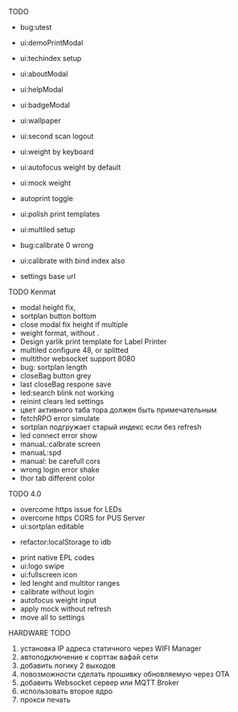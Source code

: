 TODO 
+ bug:utest
+ ui:demoPrintModal
+ ui:techindex setup 
+ ui:aboutModal
+ ui:helpModal
+ ui:badgeModal
+ ui:wallpaper
+ ui:second scan logout
+ ui:weight by keyboard
+ ui:autofocus weight by default
+ ui:mock weight
+ autoprint toggle
+ ui:polish print templates

+ ui:multiled setup
+ bug:calibrate 0 wrong
+ ui:calibrate with bind index also
+ settings base url



TODO Kenmat
- modal height fix, 
- sortplan button bottom
- close modal fix height if multiple
- weight format, without .
- Design yarlik print template for Label Printer
- multiled configure 48, or splitted
- multithor websocket support 8080
- bug: sortplan length
- closeBag button grey
- last closeBag respone save
- led:search blink not working
- reinint clears led settings
- цвет активного таба тора должен быть примечательным
- fetchRPO error simulate
- sortplan подгружает старый индекс если без refresh
- led connect error show
- manuaL:calbrate screen 
- manuaL:spd
- manual: be carefull cors
- wrong login error shake
- thor tab different color



TODO 4.0
- overcome https issue for LEDs
- overcome https CORS for PUS Server
- ui:sortplan editable
+ refactor:localStorage to idb
- print native EPL codes
- ui:logo swipe
- ui:fullscreen icon
- led lenght and multitor ranges
- calibrate without login
- autofocus weight input
- apply mock without refresh
- move all to settings


HARDWARE TODO
1) установка IP адреса статичного через WIFI Manager
2) автоподключение к сорттак вафай сети
3) добавить логику 2 выходов
4) повозможности сделать прошивку обновляемую через OTA
5) добавить Websocket сервер или MQTT Broker
6) использовать второе ядро
7) прокси печать